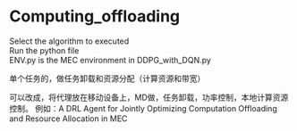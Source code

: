 # Computing_offloading

Select the algorithm to executed  
Run the python file  
ENV.py is the MEC environment in DDPG_with_DQN.py  


单个任务的，做任务卸载和资源分配（计算资源和带宽）


可以改成，将代理放在移动设备上，MD做，任务卸载，功率控制，本地计算资源控制。
例如：A DRL Agent for Jointly Optimizing Computation Offloading and Resource Allocation in MEC
